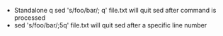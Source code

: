 - Standalone q sed 's/foo/bar/; q' file.txt will quit sed after command is processed
- sed 's/foo/bar/;5q' file.txt will quit sed after a specific line number